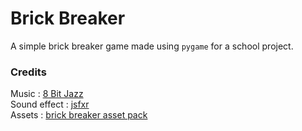 # Brick Breaker

A simple brick breaker game made using `pygame` for a school project.


### Credits
Music : [8 Bit Jazz](https://www.youtube.com/@8BitJazz)  
Sound effect : [jsfxr](https://pro.sfxr.me/)  
Assets : [brick breaker asset pack](https://schwarnhild.itch.io/brick-breaker-asset-pack)